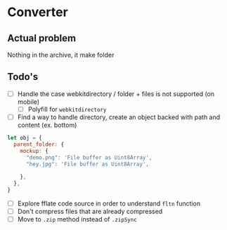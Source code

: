 # Converter

## Actual problem

Nothing in the archive, it make folder

## Todo's

- [ ] Handle the case webkitdirectory / folder + files is not supported (on mobile)
  - [ ] Polyfill for `webkitdirectory`
- [ ] Find a way to handle directory, create an object backed with path and content (ex. bottom)
```js
let obj = {
  parent_folder: {
    mockup: {
      "demo.png": 'File buffer as Uint8Array',
      "hey.jpg": 'File buffer as Uint8Array',
    
    },
  },
}
```
- [ ] Explore fflate code source in order to understand `fltn` function
- [ ] Don't compress files that are already compressed 
- [ ] Move to `.zip` method instead of `.zipSync`

